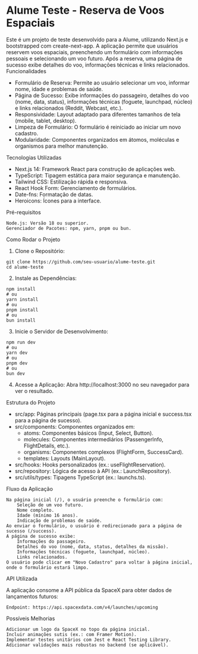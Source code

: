 # Alume Teste - Reserva de Voos Espaciais

Este é um projeto de teste desenvolvido para a Alume, utilizando Next.js e bootstrapped com create-next-app. A aplicação permite que usuários reservem voos espaciais, preenchendo um formulário com informações pessoais e selecionando um voo futuro. Após a reserva, uma página de sucesso exibe detalhes do voo, informações técnicas e links relacionados.
Funcionalidades

- Formulário de Reserva: Permite ao usuário selecionar um voo, informar nome, idade e problemas de saúde.
- Página de Sucesso: Exibe informações do passageiro, detalhes do voo (nome, data, status), informações técnicas (foguete, launchpad, núcleo) e links relacionados (Reddit, Webcast, etc.).
- Responsividade: Layout adaptado para diferentes tamanhos de tela (mobile, tablet, desktop).
- Limpeza de Formulário: O formulário é reiniciado ao iniciar um novo cadastro.
- Modularidade: Componentes organizados em átomos, moléculas e organismos para melhor manutenção.

Tecnologias Utilizadas

- Next.js 14: Framework React para construção de aplicações web.
- TypeScript: Tipagem estática para maior segurança e manutenção.
- Tailwind CSS: Estilização rápida e responsiva.
- React Hook Form: Gerenciamento de formulários.
- Date-fns: Formatação de datas.
- Heroicons: Ícones para a interface.

Pré-requisitos

    Node.js: Versão 18 ou superior.
    Gerenciador de Pacotes: npm, yarn, pnpm ou bun.

Como Rodar o Projeto

1. Clone o Repositório:

```
git clone https://github.com/seu-usuario/alume-teste.git
cd alume-teste
```

2. Instale as Dependências:

```
npm install
# ou
yarn install
# ou
pnpm install
# ou
bun install
```

3. Inicie o Servidor de Desenvolvimento:

```
npm run dev
# ou
yarn dev
# ou
pnpm dev
# ou
bun dev
```

4. Acesse a Aplicação: Abra http://localhost:3000 no seu navegador para ver o resultado.

Estrutura do Projeto

- src/app: Páginas principais (page.tsx para a página inicial e success.tsx para a página de sucesso).
- src/components: Componentes organizados em:
  - atoms: Componentes básicos (Input, Select, Button).
  - molecules: Componentes intermediários (PassengerInfo, FlightDetails, etc.).
  - organisms: Componentes complexos (FlightForm, SuccessCard).
  - templates: Layouts (MainLayout).
- src/hooks: Hooks personalizados (ex.: useFlightReservation).
- src/repository: Lógica de acesso à API (ex.: LaunchRepository).
- src/utils/types: Tipagens TypeScript (ex.: launchs.ts).

Fluxo da Aplicação

    Na página inicial (/), o usuário preenche o formulário com:
        Seleção de um voo futuro.
        Nome completo.
        Idade (mínimo 16 anos).
        Indicação de problemas de saúde.
    Ao enviar o formulário, o usuário é redirecionado para a página de sucesso (/success).
    A página de sucesso exibe:
        Informações do passageiro.
        Detalhes do voo (nome, data, status, detalhes da missão).
        Informações técnicas (foguete, launchpad, núcleo).
        Links relacionados.
    O usuário pode clicar em "Novo Cadastro" para voltar à página inicial, onde o formulário estará limpo.

API Utilizada

A aplicação consome a API pública da SpaceX para obter dados de lançamentos futuros:

    Endpoint: https://api.spacexdata.com/v4/launches/upcoming

Possíveis Melhorias

    Adicionar um logo da SpaceX no topo da página inicial.
    Incluir animações sutis (ex.: com Framer Motion).
    Implementar testes unitários com Jest e React Testing Library.
    Adicionar validações mais robustas no backend (se aplicável).
